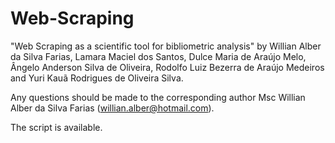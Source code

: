 # Web-Scraping
"Web Scraping as a scientific tool for bibliometric analysis" by Willian Alber da Silva Farias, Lamara Maciel dos Santos, Dulce Maria de Araújo Melo, Ângelo Anderson Silva de Oliveira, Rodolfo Luiz Bezerra de Araújo Medeiros and Yuri Kauã Rodrigues de Oliveira Silva.

Any questions should be made to the corresponding author Msc Willian Alber da Silva Farias (willian.alber@hotmail.com).

The script is available.

